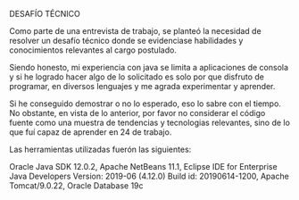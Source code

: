 DESAFÍO TÉCNICO

Como parte de una entrevista de trabajo, se planteó la necesidad de resolver un desafío técnico donde se evidenciase habilidades y conocimientos relevantes al cargo postulado.

Siendo honesto, mi experiencia con java se limita a aplicaciones de consola y si he logrado hacer algo de lo solicitado es solo por que disfruto de programar, en diversos lenguajes y me agrada experimentar y aprender.

Si he conseguido demostrar o no lo esperado, eso lo sabre con el tiempo. No obstante, en vista de lo anterior, por favor no considerar el código fuente como una muestra de tendencias y tecnologias relevantes, sino de lo que fuí capaz de aprender en 24 de trabajo.

Las herramientas utilizadas fuerón las siguientes:

Oracle Java SDK 12.0.2,
Apache NetBeans 11.1,
Eclipse IDE for Enterprise Java Developers Version: 2019-06 (4.12.0) Build id: 20190614-1200,
Apache Tomcat/9.0.22,
Oracle Database 19c
